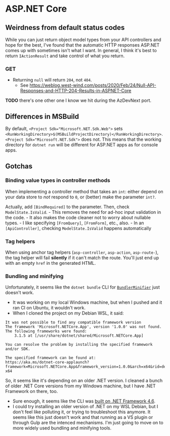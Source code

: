 # ASP.NET Core

## Weirdness from default status codes

While you can just return object model types from your API controllers and hope for the best, I've found that the automatic HTTP responses ASP.NET comes up with sometimes isn't what I want.
In general, I think it's best to return `IActionResult` and take control of what you return.

### GET

* Returning `null` will return `204`, not `404`.
   - See https://weblog.west-wind.com/posts/2020/Feb/24/Null-API-Responses-and-HTTP-204-Results-in-ASPNET-Core

**TODO** there's one other one I know we hit during the AzDevNext port.

## Differences in MSBuild

By default, `<Project Sdk="Microsoft.NET.Sdk.Web">` sets `<RunWorkingDirectory>$(MSBuildProjectDirectory)</RunWorkingDirectory>`.
`<Project Sdk="Microsoft.NET.Sdk">` does not.
This means that the working directory for `dotnet run` will be different for ASP.NET apps as for console apps.

## Gotchas

### Binding value types in controller methods

When implementing a controller method that takes an `int`: either depend on your data store to *not* respond to `0`, or (better) make the parameter `int?`.

Actually, add `[BindRequired]` to the parameter. Then, check `ModelState.IsValid`.
    - This removes the need for ad-hoc input validation in the code.
    - It also makes the code cleaner not to worry about nullable types.
    - I like specifying `[FromQuery]`, `[FromForm]`, etc., also.
    - In an `[ApiController]`, checking `ModelState.IsValid` happens automatically

### Tag helpers
When using anchor tag helpers (`asp-controller`, `asp-action`, `asp-route-`), the tag helper will fail **silently** if it can't match the route.
You'll just end up with an empty `href` in the generated HTML.

### Bundling and minifying

Unfortunately, it seems like the `dotnet bundle` CLI for [`BundlerMinifier`](https://github.com/madskristensen/BundlerMinifier) just doesn't work.
- It was working on my local Windows machine, but when I pushed and it ran CI on Ubuntu, it wouldn't work.
- When I cloned the project on my Debian WSL, it said:

```
It was not possible to find any compatible framework version
The framework 'Microsoft.NETCore.App', version '1.0.0' was not found.
The following frameworks were found:
    3.1.5 at [/usr/share/dotnet/shared/Microsoft.NETCore.App]

You can resolve the problem by installing the specified framework and/or SDK.

The specified framework can be found at:
https://aka.ms/dotnet-core-applaunch?framework=Microsoft.NETCore.App&framework_version=1.0.0&arch=x64&rid=debian.10-x64
```

 So, it seems like it's depending on an older .NET version. I cleaned a bunch of older .NET Core versions from my Windows machine, but I have .NET Framework on there, too.
- Sure enough, it seems like the CLI was [built on .NET Framework 4.6](https://github.com/madskristensen/BundlerMinifier/blob/8b1de34bd922377ce05cee5a1d9f85eb70dfcad5/src/BundlerMinifierConsole/BundlerMinifierConsole.csproj#L11).
- I could try installing an older version of .NET on my WSL Debian, but I don't feel like polluting it, or trying to troubleshoot this anymore.
    It seems like this just doesn't work and that running as a VS plugin or through Gulp are the intenced mechanisms.
    I'm just going to move on to more widely used bundling and minifying tools.
